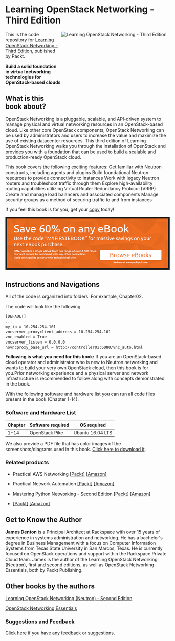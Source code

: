 # Learning OpenStack Networking - Third Edition

<a href="https://www.packtpub.com/virtualization-and-cloud/learning-openstack-networking-third-edition?utm_source=github&utm_medium=repository&utm_campaign=9781788392495 "><img src="https://d255esdrn735hr.cloudfront.net/sites/default/files/imagecache/ppv4_main_book_cover/B08053_0.png" alt="Learning OpenStack Networking - Third Edition" height="256px" align="right"></a>

This is the code repository for [Learning OpenStack Networking - Third Edition](https://www.packtpub.com/virtualization-and-cloud/learning-openstack-networking-third-edition?utm_source=github&utm_medium=repository&utm_campaign=9781788392495 ), published by Packt.

**Build a solid foundation in virtual networking technologies for OpenStack-based clouds**

## What is this book about?
OpenStack Networking is a pluggable, scalable, and API-driven system to manage physical and virtual networking resources in an OpenStack-based cloud. Like other core OpenStack components, OpenStack Networking can be used by administrators and users to increase the value and maximize the use of existing datacenter resources. This third edition of Learning OpenStack Networking walks you through the installation of OpenStack and provides you with a foundation that can be used to build a scalable and production-ready OpenStack cloud.

This book covers the following exciting features:
Get familiar with Neutron constructs, including agents and plugins 
Build foundational Neutron resources to provide connectivity to instances 
Work with legacy Neutron routers and troubleshoot traffic through them 
Explore high-availability routing capabilities utilizing Virtual Router Redundancy Protocol (VRRP) 
Create and manage load balancers and associated components 
Manage security groups as a method of securing traffic to and from instances 

If you feel this book is for you, get your [copy](https://www.amazon.com/dp/1788392493) today!

<a href="https://www.packtpub.com/?utm_source=github&utm_medium=banner&utm_campaign=GitHubBanner"><img src="https://raw.githubusercontent.com/PacktPublishing/GitHub/master/GitHub.png" 
alt="https://www.packtpub.com/" border="5" /></a>

## Instructions and Navigations
All of the code is organized into folders. For example, Chapter02.

The code will look like the following:
```
[DEFAULT]
...
my_ip = 10.254.254.101
vncserver_proxyclient_address = 10.254.254.101
vnc_enabled = True
vncserver_listen = 0.0.0.0
novncproxy_base_url = http://controller01:6080/vnc_auto.html
```

**Following is what you need for this book:**
If you are an OpenStack-based cloud operator and administrator who is new to Neutron networking and wants to build your very own OpenStack cloud, then this book is for you.Prior networking experience and a physical server and network infrastructure is recommended to follow along with concepts demonstrated in the book.

With the following software and hardware list you can run all code files present in the book (Chapter 1-14).
### Software and Hardware List
| Chapter | Software required | OS required |
| -------- | ------------------------------------ | ----------------------------------- |
| 1-14 | OpenStack Pike | Ubuntu 16.04 LTS |

We also provide a PDF file that has color images of the screenshots/diagrams used in this book. [Click here to download it](https://www.packtpub.com/sites/default/files/downloads/LearningOpenStackNetworkingThirdEdition.pdf).

### Related products
* Practical AWS Networking [[Packt]](https://www.packtpub.com/virtualization-and-cloud/practical-aws-networking?utm_source=github&utm_medium=repository&utm_campaign=9781788398299 ) [[Amazon]](https://www.amazon.com/dp/B076WX4XNH)

* Practical Network Automation [[Packt]](https://www.packtpub.com/networking-and-servers/practical-network-automation?utm_source=github&utm_medium=repository&utm_campaign=9781788299466 ) [[Amazon]](https://www.amazon.com/dp/1788299469)

* Mastering Python Networking - Second Edition [[Packt]](https://www.packtpub.com/networking-and-servers/mastering-python-networking-second-edition?utm_source=github&utm_medium=repository&utm_campaign=9781789135992 ) [[Amazon]](https://www.amazon.com/dp/1789135990)

*  [[Packt]]() [[Amazon]](https://www.amazon.com/dp/)

## Get to Know the Author
**James Denton**
is a Principal Architect at Rackspace with over 15 years of experience in systems administration and networking. He has a bachelor's degree in Business Management with a focus on Computer Information Systems from Texas State University in San Marcos, Texas. He is currently focused on OpenStack operations and support within the Rackspace Private Cloud team. James is the author of the Learning OpenStack Networking (Neutron), first and second editions, as well as OpenStack Networking Essentials, both by Packt Publishing.


## Other books by the authors
[Learning OpenStack Networking (Neutron) - Second Edition](https://www.packtpub.com/virtualization-and-cloud/learning-openstack-networking-neutron-second-edition?utm_source=github&utm_medium=repository&utm_campaign=9781785287725 )

[OpenStack Networking Essentials](https://www.packtpub.com/virtualization-and-cloud/openstack-networking-essentials?utm_source=github&utm_medium=repository&utm_campaign=9781785283277 )

[]()

[]()

[]()

### Suggestions and Feedback
[Click here](https://docs.google.com/forms/d/e/1FAIpQLSdy7dATC6QmEL81FIUuymZ0Wy9vH1jHkvpY57OiMeKGqib_Ow/viewform) if you have any feedback or suggestions.


